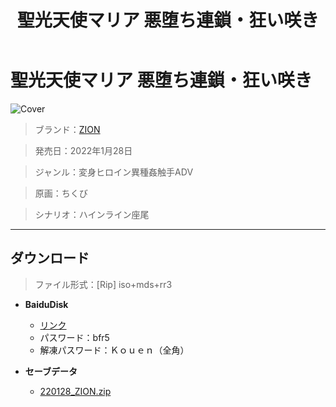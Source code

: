﻿---
layout: mypost
title: 聖光天使マリア 悪堕ち連鎖・狂い咲き
categories: [ZION]
---

# 聖光天使マリア 悪堕ち連鎖・狂い咲き

![Cover](220128_ZION.jpg)

> ブランド：<a href="http://zion.product.co.jp/" target="_blank">ZION</a>

> 発売日：2022年1月28日

> ジャンル：変身ヒロイン異種姦触手ADV

> 原画：ちくび

> シナリオ：ハインライン座尾

---
## ダウンロード
> ファイル形式：[Rip] iso+mds+rr3

  - **BaiduDisk**

    - [リンク](https://pan.baidu.com/s/1srYdj5yx4w6lYFqIdVAhSw)
    - パスワード：bfr5
    - 解凍パスワード：Ｋｏｕｅｎ（全角）
  - **セーブデータ**

    - [220128_ZION.zip](220128_ZION.zip)
